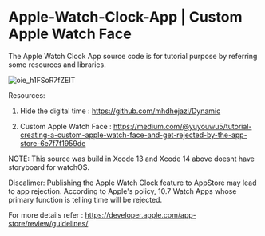 # Apple-Watch-Clock-App | Custom Apple Watch Face

The Apple Watch Clock App source code is for tutorial purpose by referring some resources and libraries.


![oie_h1FSoR7fZEIT](https://user-images.githubusercontent.com/37884888/226095804-1f8cb7b7-347c-4d51-a8b7-22eb5660b1e9.jpg)

Resources: 
1. Hide the digital time : https://github.com/mhdhejazi/Dynamic

2. Custom Apple Watch Face : https://medium.com/@yuyouwu5/tutorial-creating-a-custom-apple-watch-face-and-get-rejected-by-the-app-store-6e7f7f1959de

NOTE: This source was build in Xcode 13 and Xcode 14 above doesnt have storyboard for watchOS.

Discalimer: Publishing the Apple Watch Clock feature to AppStore may lead to app rejection. According to Apple's policy, 10.7 Watch Apps whose primary function is telling time will be rejected.

For more details refer : https://developer.apple.com/app-store/review/guidelines/
